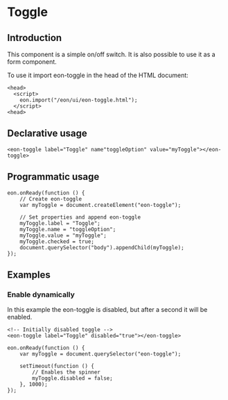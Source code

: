 # Toggle

## Introduction
This component is a simple on/off switch. It is also possible to use it as a form component.

To use it import eon-toggle in the head of the HTML document:
``` [html]
<head>
  <script>
    eon.import("/eon/ui/eon-toggle.html");
  </script>
<head>
```

## Declarative usage
``` [html]
<eon-toggle label="Toggle" name"toggleOption" value="myToggle"></eon-toggle>
```

## Programmatic usage

``` [javascript]
eon.onReady(function () {
    // Create eon-toggle
    var myToggle = document.createElement("eon-toggle");

    // Set properties and append eon-toggle
    myToggle.label = "Toggle";
    myToggle.name = "toggleOption";
    myToggle.value = "myToggle";
    myToggle.checked = true;
    document.querySelector("body").appendChild(myToggle);
});
```

## Examples

### Enable dynamically
In this example the eon-toggle is disabled, but after a second it will be enabled.
``` [html]
<!-- Initially disabled toggle -->
<eon-toggle label="Toggle" disabled="true"></eon-toggle>
```

``` [javascript]
eon.onReady(function () {
    var myToggle = document.querySelector("eon-toggle");

    setTimeout(function () {
        // Enables the spinner
        myToggle.disabled = false;
    }, 1000);
});
```